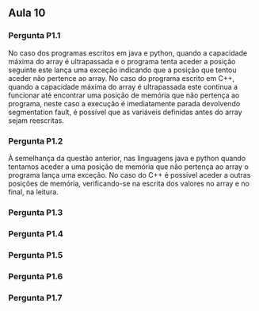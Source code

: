 ## Aula 10

### Pergunta P1.1
No caso dos programas escritos em java e python, quando a capacidade máxima do array é ultrapassada e o programa tenta aceder a posição seguinte este lança uma exceção indicando que a posição que tentou aceder não pertence ao array. No caso do programa escrito em C++, quando a capacidade máxima do array é ultrapassada este continua a funcionar até encontrar uma posição de memória que não pertença ao programa, neste caso a execução é imediatamente parada devolvendo segmentation fault, é possível que as variáveis definidas antes do array sejam reescritas.

### Pergunta P1.2
À semelhança da questão anterior, nas linguagens java e python quando tentamos aceder a uma posição de memória que não pertença ao array o programa lança uma exceção. No caso do C++ é possível aceder a outras posições de memória, verificando-se na escrita dos valores no array e no final, na leitura.

### Pergunta P1.3

### Pergunta P1.4 

### Pergunta P1.5

### Pergunta P1.6

### Pergunta P1.7
